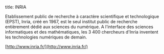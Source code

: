 title: INRIA

 Etablissement public de recherche à caractère scientifique et technologique (EPST), Inria, créé en 1967, est le seul institut public de recherche entièrement dédié aux sciences du numérique. A l’interface des sciences informatiques et des mathématiques, les 3 400 chercheurs d'Inria inventent les technologies numériques de demain.

[http://www.inria.fr/](http://www.inria.fr/)
